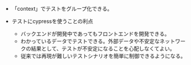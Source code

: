 - 「context」でテストをグループ化できる。

- テストにcypressを使うことの利点
    - バックエンドが開発中であってもフロントエンドを開発できる。
    - わかっているデータでテストできる。外部データや不安定なネットワークの結果として、テストが不安定になることを心配しなくてよい。
    - 従来では再現が難しいテストシナリオを簡単に制御できるようになる。